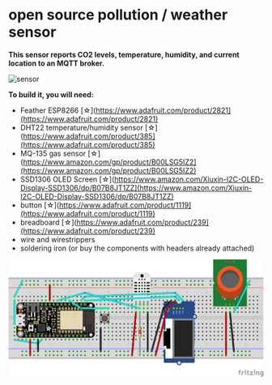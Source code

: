 # open source pollution / weather sensor

**This sensor reports CO2 levels, temperature, humidity, and current location to an MQTT broker.**

![sensor](https://github.com/Evanfeenstra/air-sensor/blob/master/sensor.png)

**To build it, you will need:**

- Feather ESP8266 [☆](https://www.adafruit.com/product/2821](https://www.adafruit.com/product/2821)
- DHT22 temperature/humidity sensor [☆](https://www.adafruit.com/product/385](https://www.adafruit.com/product/385)
- MQ-135 gas sensor [☆](https://www.amazon.com/gp/product/B00LSG5IZ2](https://www.amazon.com/gp/product/B00LSG5IZ2)
- SSD1306 OLED Screen [☆](https://www.amazon.com/Xiuxin-I2C-OLED-Display-SSD1306/dp/B07B8JT1ZZ](https://www.amazon.com/Xiuxin-I2C-OLED-Display-SSD1306/dp/B07B8JT1ZZ)
- button [☆](https://www.adafruit.com/product/1119](https://www.adafruit.com/product/1119)
- breadboard [☆](https://www.adafruit.com/product/239](https://www.adafruit.com/product/239)
- wire and wirestrippers
- soldering iron (or buy the components with headers already attached)

![pollutionsensor](https://github.com/Evanfeenstra/air-sensor/blob/master/pollution-sensor.png)